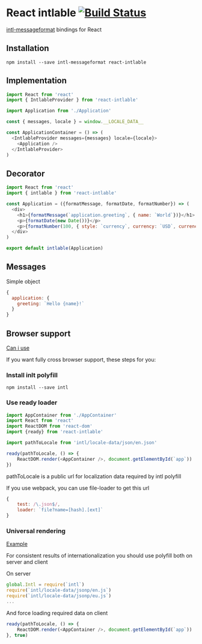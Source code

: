 # React intlable [![Build Status](https://travis-ci.org/babotech/react-intlable.svg?branch=master)](https://travis-ci.org/babotech/react-intlable)
[intl-messageformat](https://github.com/yahoo/intl-messageformat) bindings for React

## Installation

```
npm install --save intl-messageformat react-intlable
```

## Implementation

```javascript
import React from 'react'
import { IntlableProvider } from 'react-intlable'

import Application from './Application'

const { messages, locale } = window.__LOCALE_DATA__

const ApplicationContainer = () => (
  <IntlableProvider messages={messages} locale={locale}>
    <Application />
  </IntlableProvider>
)
```

## Decorator

```javascript
import React from 'react'
import { intlable } from 'react-intlable'

const Application = ({formatMessage, formatDate, formatNumber}) => (
  <div>
    <h1>{formatMessage(`application.greeting`, { name: `World`})}</h1>
    <p>{formatDate(new Date())}</p>
    <p>{formatNumber(100, { style: `currency`, currency: `USD`, currencyDisplay: `symbol` })</p>
  </div>
)

export default intlable(Application)
```

## Messages
Simple object

```javascript
{
  application: {
    greeting: `Hello {name}!`
  }
}
```

## Browser support
[Can i use](http://caniuse.com/#feat=internationalization)


If you want fully cross browser support, these steps for you:

### Install inlt polyfill

```
npm install --save intl
```

### Use ready loader

```javascript
import AppContainer from './AppContainer'
import React from 'react'
import ReactDOM from 'react-dom'
import {ready} from 'react-intlable'

import pathToLocale from 'intl/locale-data/json/en.json'

ready(pathToLocale, () => {
    ReactDOM.render(<AppContainer />, document.getElementById(`app`))
})
```

pathToLocale is a public url for localization data required by intl polyfill

If you use webpack, you can use file-loader to get this url
```javascript
{
    test: /\.json$/,
    loader: `file?name=[hash].[ext]`
}
```

### Universal rendering

[Example](https://github.com/babotech/one-more-react-universal-example)

For consistent results of internationalization you should use polyfill both on server and client 

On server

```javascript
global.Intl = require(`intl`)
require(`intl/locale-data/jsonp/en.js`)
require(`intl/locale-data/jsonp/eu.js`)
...
```

And force loading required data on client
```javascript
ready(pathToLocale, () => {
    ReactDOM.render(<AppContainer />, document.getElementById(`app`))
}, true)
```
